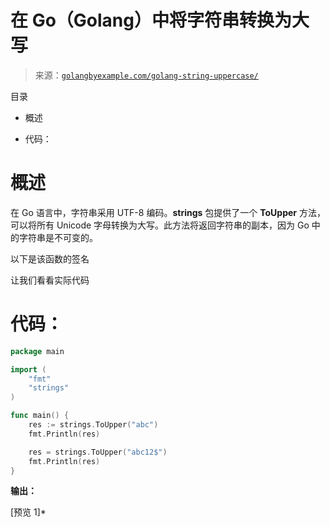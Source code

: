 <!--yml

类别：未分类

日期：2024-10-13 06:12:26

-->

# 在 Go（Golang）中将字符串转换为大写

> 来源：[`golangbyexample.com/golang-string-uppercase/`](https://golangbyexample.com/golang-string-uppercase/)

目录

+   概述

+   代码：

# **概述**

在 Go 语言中，字符串采用 UTF-8 编码。**strings** 包提供了一个 **ToUpper** 方法，可以将所有 Unicode 字母转换为大写。此方法将返回字符串的副本，因为 Go 中的字符串是不可变的。

以下是该函数的签名

让我们看看实际代码

# **代码：**

```go
package main

import (
    "fmt"
    "strings"
)

func main() {
    res := strings.ToUpper("abc")
    fmt.Println(res)

    res = strings.ToUpper("abc12$")
    fmt.Println(res)
}
```

**输出：**

[预览 1]*
